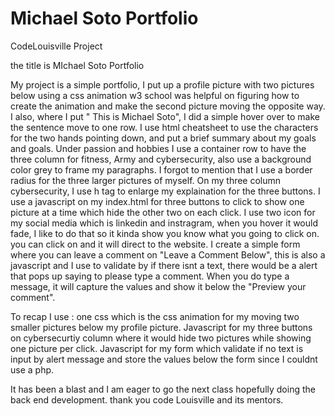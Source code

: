 # Michael Soto Portfolio
CodeLouisville Project 

the title is MIchael Soto Portfolio

My project is a simple portfolio, I put up a profile picture with two pictures below using a css animation
w3 school was helpful on figuring how to create the animation and make the second picture moving the opposite way.
I also, where I put " This is Michael Soto", I did a simple hover over to make the sentence move to one row.
I use html cheatsheet to use the characters for the two hands pointing down, and put a brief summary about my goals and goals.
Under passion and hobbies I use a container row to have the three column for fitness, Army and cybersecurity, also use a background color grey
to frame my paragraphs. I forgot to mention that I use a border radius for the three larger pictures of myself. 
On my three column cybersecurity, I use h tag to enlarge my explaination for the three buttons. I use a javascript on my index.html for three
buttons to click to show one picture at a time which hide the other two on each click. I use two icon for my social media which is
linkedin and instragram, when you hover it would fade, I like to do that so it kinda show you know what you going to click on.
you can click on and it will direct to the website. I create a simple form where you can leave a comment on "Leave a Comment Below",
this is also a javascript and I use to validate by if there isnt a text, there would be a alert that pops up saying to please
type a comment. When you do type a message, it will capture the values and show it below the "Preview your comment".

To recap I use :
one css which is the css animation for my moving two smaller pictures below my profile picture.
Javascript for my three buttons on cybersecurtiy column where it would hide two pictures while showing one picture per click.
Javascript for my form which validate if no text is input by alert message and store the values below the form since I couldnt use a php.

It has been a blast and I am eager to go the next class hopefully doing the back end development. thank you code Louisville and its mentors. 
